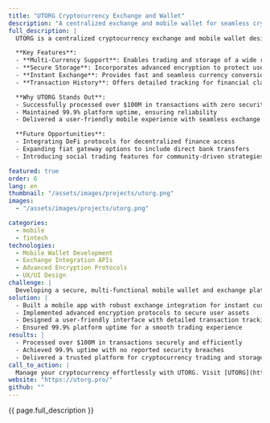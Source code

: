 ```yaml
---
title: "UTORG Cryptocurrency Exchange and Wallet"
description: "A centralized exchange and mobile wallet for seamless cryptocurrency conversion and transactions"
full_description: |
  UTORG is a centralized cryptocurrency exchange and mobile wallet designed for smooth and secure trading, storage, and conversion of digital assets. With multi-currency support, advanced security measures, and an intuitive interface, UTORG simplifies cryptocurrency management for users worldwide.

  **Key Features**:
  - **Multi-Currency Support**: Enables trading and storage of a wide range of cryptocurrencies
  - **Secure Storage**: Incorporates advanced encryption to protect user assets
  - **Instant Exchange**: Provides fast and seamless currency conversion
  - **Transaction History**: Offers detailed tracking for financial clarity

  **Why UTORG Stands Out**:
  - Successfully processed over $100M in transactions with zero security incidents
  - Maintained 99.9% platform uptime, ensuring reliability
  - Delivered a user-friendly mobile experience with seamless exchange integration

  **Future Opportunities**:
  - Integrating DeFi protocols for decentralized finance access
  - Expanding fiat gateway options to include direct bank transfers
  - Introducing social trading features for community-driven strategies

featured: true
order: 6
lang: en
thumbnail: "/assets/images/projects/utorg.png"
images:
  - "/assets/images/projects/utorg.png"

categories:
  - mobile
  - fintech
technologies:
  - Mobile Wallet Development
  - Exchange Integration APIs
  - Advanced Encryption Protocols
  - UX/UI Design
challenge: |
  Developing a secure, multi-functional mobile wallet and exchange platform that supports multiple cryptocurrencies while maintaining seamless and reliable performance. Security and user-friendliness were top priorities to build trust and usability.
solution: |
  - Built a mobile app with robust exchange integration for instant currency conversion
  - Implemented advanced encryption protocols to secure user assets
  - Designed a user-friendly interface with detailed transaction tracking
  - Ensured 99.9% platform uptime for a smooth trading experience
results: |
  - Processed over $100M in transactions securely and efficiently
  - Achieved 99.9% uptime with no reported security breaches
  - Delivered a trusted platform for cryptocurrency trading and storage
call_to_action: |
  Manage your cryptocurrency effortlessly with UTORG. Visit [UTORG](https://utorg.pro/) to explore more.
website: "https://utorg.pro/"
github: ""
---
```


{{ page.full_description }}